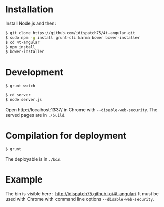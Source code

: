 # Installation

Install Node.js and then:

```sh
$ git clone https://github.com/idispatch75/4t-angular.git
$ sudo npm -g install grunt-cli karma bower bower-installer
$ cd 4t-angular
$ npm install
$ bower-installer
```

# Development

```sh
$ grunt watch
```
```sh
$ cd server
$ node server.js
```
Open http://localhost:1337/ in Chrome with `--disable-web-security`.
The served pages are in `./build`.

# Compilation for deployment

```sh
$ grunt
```
The deployable is in `./bin`.

# Example

The bin is visible here : http://idispatch75.github.io/4t-angular/
It must be used with Chrome with command line options `--disable-web-security`.
